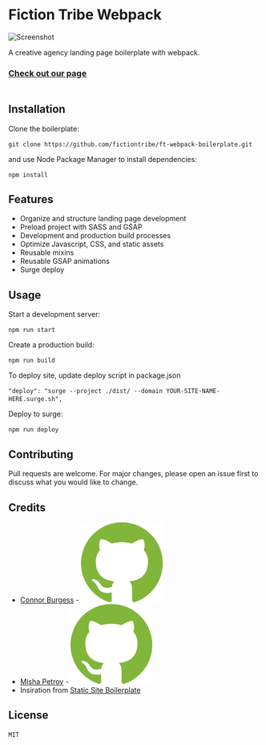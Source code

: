 # Fiction Tribe Webpack

![Screenshot](https://i.imgur.com/X3GMYrh.png)

A creative agency landing page boilerplate with webpack. <br/>
### [Check out our page](https://ftwebpackboilerplatev2.surge.sh/) <br/> <br/>

## Installation
Clone the boilerplate:
```
git clone https://github.com/fictiontribe/ft-webpack-boilerplate.git
```
and use Node Package Manager to install dependencies:

```
npm install
```

## Features
* Organize and structure landing page development
* Preload project with SASS and GSAP
* Development and production build processes
* Optimize Javascript, CSS, and static assets
* Reusable mixins
* Reusable GSAP animations
* Surge deploy

## Usage

Start a development server:

```
npm run start
```

Create a production build:

```
npm run build
```
To deploy site, update deploy script in package.json 
```
"deploy": "surge --project ./dist/ --domain YOUR-SITE-NAME-HERE.surge.sh",
```
Deploy to surge:

```
npm run deploy
```




## Contributing
Pull requests are welcome. For major changes, please open an issue first to discuss what you would like to change.

## Credits
* [Connor Burgess](mailto:connor@fictiontribe.com) - [<img src="./src/images/github-icon.svg">](http://github.com/connorburgess)
* [Misha Petrov](mailto:misha@fictiontribe.com) - [<img src="./src/images/github-icon.svg">](http://github.com/mishapetrov)
* Insiration from [Static Site Boilerplate](https://github.com/ericalli/static-site-boilerplate)



## License
```
MIT
```